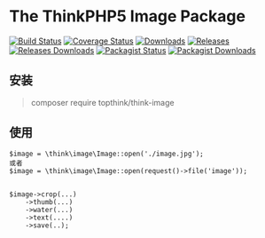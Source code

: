 # The ThinkPHP5 Image Package

[![Build Status](https://img.shields.io/travis/top-think/think-image.svg)](https://travis-ci.org/top-think/think-image)
[![Coverage Status](https://img.shields.io/codecov/c/github/top-think/think-image.svg)](https://codecov.io/github/top-think/think-image)
[![Downloads](https://img.shields.io/github/downloads/top-think/think-image/total.svg)](https://github.com/top-think/think-image/releases)
[![Releases](https://img.shields.io/github/release/top-think/think-image.svg)](https://github.com/top-think/think-image/releases/latest)
[![Releases Downloads](https://img.shields.io/github/downloads/top-think/think-image/latest/total.svg)](https://github.com/top-think/think-image/releases/latest)
[![Packagist Status](https://img.shields.io/packagist/v/top-think/think-image.svg)](https://packagist.org/packages/topthink/think-image)
[![Packagist Downloads](https://img.shields.io/packagist/dt/top-think/think-image.svg)](https://packagist.org/packages/topthink/think-image)

## 安装

> composer require topthink/think-image

## 使用

~~~
$image = \think\image\Image::open('./image.jpg');
或者
$image = \think\image\Image::open(request()->file('image'));


$image->crop(...)
    ->thumb(...)
    ->water(...)
    ->text(....)
    ->save(..);

~~~